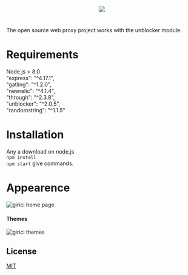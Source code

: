 <!--
  Title: Girici
  Description: Açık kaynak kodlu node.js web proxy projesi, girici projesinin tamamlanmış halidir, girici sayesinde internet engel erişimini kaldırın.
  Author: murathasev
  -->
<p align="center">
  <img src="https://cdn.glitch.com/c0a764c7-9345-4319-be50-d1b2f95f17ec/Untitled-2.png?v=1583258151342" />
</p>

# 
The open source web proxy project works with the unblocker module.

# Requirements 
Node.js > 8.0<br>
 "express": "^4.17.1",<br>
    "gatling": "^1.2.0",<br>
    "newrelic": "^4.1.4",<br>
    "through": "^2.3.8",<br>
    "unblocker": "^2.0.5",<br>
    "randomstring": "^1.1.5"<br>

# Installation
Any a download on node.js 
<br>```npm install```<br>
```npm start```
give commands.

# Appearence
![girici home page](https://i.ibb.co/C6g8gTM/Ekran-Resmi-2020-10-22-03-30-15.png)
#### Themes
![girici themes](https://i.ibb.co/dBPBLGP/Ekran-Resmi-2020-10-22-03-30-28.png)

## License
[MIT](https://choosealicense.com/licenses/mit/)

